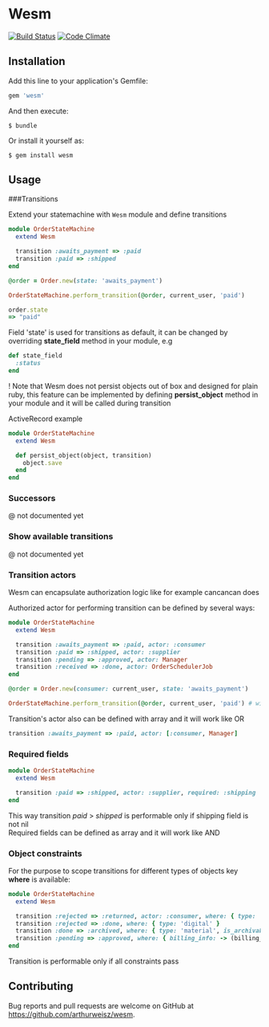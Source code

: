 # Wesm

[![Build Status](https://travis-ci.org/arthurweisz/wesm.svg?branch=master)](https://travis-ci.org/arthurweisz/wesm)
[![Code Climate](https://codeclimate.com/github/arthurweisz/wesm/badges/gpa.svg)](https://codeclimate.com/github/arthurweisz/wesm)

## Installation

Add this line to your application's Gemfile:

```ruby
gem 'wesm'
```

And then execute:

    $ bundle

Or install it yourself as:

    $ gem install wesm

## Usage

###Transitions

Extend your statemachine with `Wesm` module and define transitions

```ruby
module OrderStateMachine
  extend Wesm

  transition :awaits_payment => :paid
  transition :paid => :shipped
end
```

```ruby
@order = Order.new(state: 'awaits_payment')

OrderStateMachine.perform_transition(@order, current_user, 'paid')

order.state
=> "paid"
```

Field 'state' is used for transitions as default, it can be changed by overriding **state_field** method in your module, e.g

```ruby
def state_field
  :status
end
```

! Note that Wesm does not persist objects out of box and designed for plain ruby, this feature can be implemented by defining **persist_object** method in your module and it will be called during transition

ActiveRecord example
```ruby
module OrderStateMachine
  extend Wesm

  def persist_object(object, transition)
    object.save
  end
end
```

### Successors
  @ not documented yet
### Show available transitions
  @ not documented yet

### Transition actors

Wesm can encapsulate authorization logic like for example cancancan does

Authorized actor for performing transition can be defined by several ways:

```ruby
module OrderStateMachine
  extend Wesm

  transition :awaits_payment => :paid, actor: :consumer
  transition :paid => :shipped, actor: :supplier
  transition :pending => :approved, actor: Manager
  transition :received => :done, actor: OrderSchedulerJob
end

@order = Order.new(consumer: current_user, state: 'awaits_payment')

OrderStateMachine.perform_transition(@order, current_user, 'paid') # will succeed
```

Transition's actor also can be defined with array and it will work like OR
```ruby
transition :awaits_payment => :paid, actor: [:consumer, Manager]
```

### Required fields

```ruby
module OrderStateMachine
  extend Wesm

  transition :paid => :shipped, actor: :supplier, required: :shipping
end
```

This way transition *paid* > *shipped* is performable only if shipping field is not nil  
Required fields can be defined as array and it will work like AND

### Object constraints

For the purpose to scope transitions for different types of objects key **where** is available:

```ruby
module OrderStateMachine
  extend Wesm

  transition :rejected => :returned, actor: :consumer, where: { type: 'material' }
  transition :rejected => :done, where: { type: 'digital' }
  transition :done => :archived, where: { type: 'material', is_archivable: true }
  transition :pending => :approved, where: { billing_info: -> (billing_info) { ..something } }
end
```

Transition is performable only if all constraints pass


## Contributing

Bug reports and pull requests are welcome on GitHub at https://github.com/arthurweisz/wesm.

